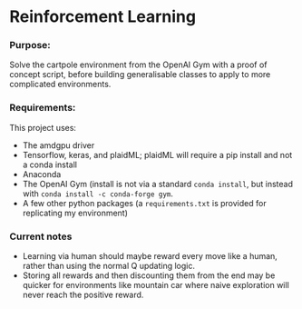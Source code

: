 # Reinforcement Learning

### Purpose:

Solve the cartpole environment from the OpenAI Gym with a proof of concept script, before building generalisable classes to apply to more complicated environments.


### Requirements:

This project uses:

* The amdgpu driver
* Tensorflow, keras, and plaidML; plaidML will require a pip install and not a conda install
* Anaconda
* The OpenAI Gym (install is not via a standard `conda install`, but instead with `conda install -c conda-forge gym`.
* A few other python packages (a `requirements.txt` is provided for replicating my environment)

### Current notes
* Learning via human should maybe reward every move like a human, rather than using the normal Q updating logic. 
* Storing all rewards and then discounting them from the end may be quicker for environments like mountain car where naive exploration will never reach the positive reward. 
